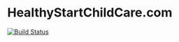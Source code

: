 # HealthyStartChildCare.com

[![Build Status](https://travis-ci.org/MrMatt57/HealthyStartChildCare.com.svg?branch=master)](https://travis-ci.org/MrMatt57/HealthyStartChildCare.com)
